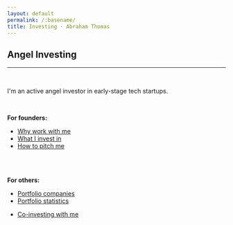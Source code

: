 ```yaml
---
layout: default
permalink: /:basename/
title: Investing · Abraham Thomas
---
```


## Angel Investing

----

<br/> 

I'm an active angel investor in early-stage tech startups.

<br/>

**For founders:**
* [Why work with me](/why-me)  
* [What I invest in](/angel-criteria)  
* [How to pitch me](/pitch-me)  
<!--* Founder resources-->

<br/>
<br/>


**For others:**
* [Portfolio companies](/portfolio-new)
* [Portfolio statistics](/portfolio-statistics)
<!--* [Investment themes and ideas](/thesis)-->
<!--* Investment memos-->
* [Co-investing with me](/coinvest)


<br/>
<br/>
<br/>
<br/>



<!--

* Investing in 2020
* The accidental trader
* Why I quit my hedge fund job
* The data revolution in finance


I've been on "both sides of the table" in both public and private markets.

In public markets, I was a portfolio manager at Simplex, a large hedge fund; I then co-founded Quandl, a data startup whose customers are hedge funds and fintechs.

In private markets, I raised $20M in venture capital for Quandl prior to our successful acquisition by Nasdaq; I also invest in and mentor other founders as an angel.


I like to think these experiences give me useful perspective on multiple intersecting worlds: capital markets, technology and entrepreneurship. 

-->
